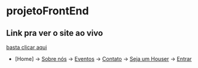 # projetoFrontEnd

## Link pra ver o site ao vivo

[basta clicar aqui](https://elastic-curran-dc3e8a.netlify.app/)

- [Home]
    -> [Sobre nós](https://elastic-curran-dc3e8a.netlify.app/pages/sobre.html)
    -> [Eventos](https://elastic-curran-dc3e8a.netlify.app/pages/events.html)
    -> [Contato](https://elastic-curran-dc3e8a.netlify.app/pages/contact.html)
    -> [Seja um Houser](https://elastic-curran-dc3e8a.netlify.app/pages/signup.html)
    -> [Entrar](https://elastic-curran-dc3e8a.netlify.app/pages/login)